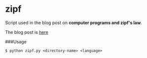 # zipf

Script used in the blog post on **computer programs and zipf's law**.

The blog post is [here](https://lepisma.github.io/2015/01/14/computer-programs-and-zipf-law/)

###Usage

```shell
$ python zipf.py <directory-name> <language> 
```
